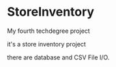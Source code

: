 # StoreInventory
 My fourth techdegree project

 it's a store inventory project

 there are database and CSV File I/O.
